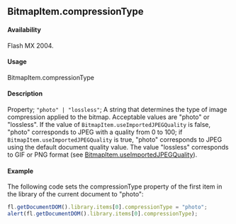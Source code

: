 ## BitmapItem.compressionType

#### Availability

Flash MX 2004.

#### Usage

BitmapItem.compressionType

#### Description

Property; `"photo" | "lossless"`; A string that determines the type of image compression applied to the bitmap. Acceptable values are "photo" or "lossless". If the value of `BitmapItem.useImportedJPEGQuality` is false, "photo" corresponds to JPEG with a quality from 0 to 100; if `BitmapItem.useImportedJPEGQuality` is true, "photo" corresponds to JPEG using the default document quality value. The value "lossless" corresponds to GIF or PNG format (see [BitmapItem.useImportedJPEGQuality](../BitmapItem_object/BitmapItem13.md)).

#### Example

The following code sets the compressionType property of the first item in the library of the current document to "photo":

```javascript
fl.getDocumentDOM().library.items[0].compressionType = "photo";
alert(fl.getDocumentDOM().library.items[0].compressionType);
```
